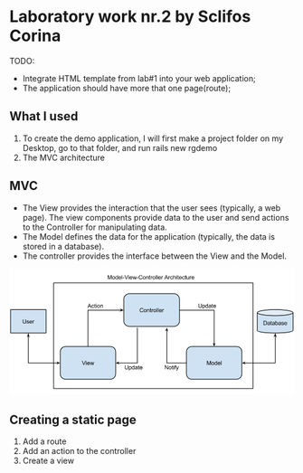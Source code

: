 # Laboratory work nr.2 by Sclifos Corina

TODO: 
* Integrate HTML template from lab#1 into your web application;
* The application should have more that one page(route);

## What I used 

1. To create the demo application, I will first make a project folder on my Desktop, go to that folder, and run rails new rgdemo
2. The MVC architecture

## MVC

* The View provides the interaction that the user sees (typically, a web page). The view components provide data to the user and send actions to the Controller for manipulating data.
* The Model defines the data for the application (typically, the data is stored in a database).
* The controller provides the interface between the View and the Model.
<img src="img/mvc_high_level_diagram.png" alt="Logo">

## Creating a static page
1. Add a route
2. Add an action to the controller
3. Create a view






